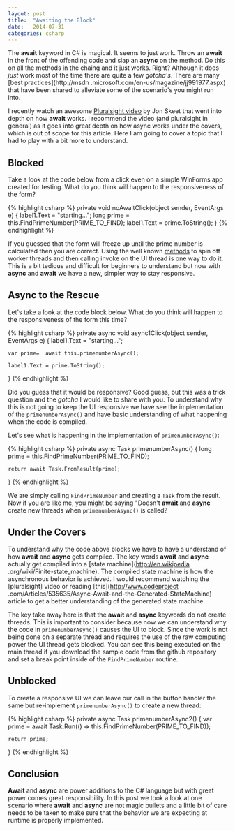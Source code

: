 ```yaml
---
layout: post
title:  "Awaiting the Block"
date:   2014-07-31
categories: csharp
---
```


The **await** keyword in C# is magical.  It seems to just work.  Throw an **await** in the front of the offending code
 and slap an **async** on the method.  Do this on all the methods in the chaing and it just works. Right?  Although it 
 does *just* work most of the time there are quite a few *gotcha's*.  There are many [best practices](http://msdn
 .microsoft.com/en-us/magazine/jj991977.aspx) that have been shared to alleviate some of the  scenario's you might run 
 into.
 
 I recently watch an awesome [Pluralsight video](http://pluralsight.com/training/courses/TableOfContents?courseName=skeet-async&highlight=jon-skeet_skeet-async-m1-intro*3!jon-skeet_skeet-async-m2-await*0,2!jon-skeet_skeet-async-m5-testing*0!jon-skeet_skeet-async-m3-blocking#skeet-async-m1-intro) by Jon Skeet that went into depth on how **await** works.  I  recommend  the  video (and pluralsight in general) as it goes into great depth on how async works under the 
 covers, which is out of scope for this article.   Here I am going to cover a topic that I had to play with a bit more to understand.
 
## Blocked
 Take a look at the code below from a click even on a simple WinForms app created for testing.  What do you think will 
 happen to the responsiveness of the form?
 
 {% highlight csharp %}
 private void noAwaitClick(object sender, EventArgs e)
 {
     label1.Text = "starting...";
     long prime = this.FindPrimeNumber(PRIME_TO_FIND);
     label1.Text = prime.ToString();
 }
 {% endhighlight %}

If you guessed that the form will freeze up until the prime number is calculated then you are correct.  Using the 
well known [methods](http://stackoverflow.com/questions/709187/accessing-ui-in-a-thread) to spin off worker threads 
and then calling invoke on the UI thread is one way to do it.  This is a bit tedious and difficult for beginners to 
understand but now with **async** and **await** we have a new, simpler way to stay responsive.

## Async to the Rescue
Let's take a look at the code block below.  What do you think will happen to the responsiveness of the form this time?

{% highlight csharp %}
private async void async1Click(object sender, EventArgs e)
{
    label1.Text = "starting...";

    var prime=  await this.primenumberAsync();

    label1.Text = prime.ToString();
}
{% endhighlight %}

Did you guess that it would be responsive?  Good guess, but this was a trick question and the *gotcha* I would like 
to share with you.  To understand why this is not going to keep the UI responsive we have see the implementation of 
the ```primenumberAsync()``` and have basic understanding of what happening when 
the code is compiled.  

Let's see what is happening in the implementation of ```primenumberAsync()```:

{% highlight csharp %}
private async Task<long> primenumberAsync()
{
    long prime = this.FindPrimeNumber(PRIME_TO_FIND);

    return await Task.FromResult(prime);
}
{% endhighlight %}

We are simply calling ```FindPrimeNumber```  and creating a ```Task``` from the result.  Now if you are like me, 
you might be saying "Doesn't **await** and **async** create new threads when ```primenumberAsync()``` is called?  

## Under the Covers
To understand why the code above blocks we have to have a understand of how **await** and **async** gets compiled.
The key words **await** and **async** actually get compiled into a [state machine](http://en.wikipedia
.org/wiki/Finite-state_machine).  The compiled state machine is how the asynchronous behavior is achieved.  I would 
recommend watching the [pluralsight] video or reading [this](http://www.codeproject
.com/Articles/535635/Async-Await-and-the-Generated-StateMachine)
article to get a better understanding of the generated state machine. 

The key take away here is that the **await** and **async** keywords do not create threads.  This is important to 
consider because now we can understand why the code in ```primenumberAsync()``` causes the UI to block.  Since the 
work is not being done on a separate thread and requires the use of the raw computing power the UI thread gets 
blocked.  You can see this being executed on the main thread if you download the sample code from the github repository 
and set a break point  inside of the ```FindPrimeNumber``` routine.  

## Unblocked
To create a responsive UI we can leave our call in the button handler the same but re-implement ```primenumberAsync()```
to create a new thread:

{% highlight csharp %}
private async Task<long> primenumberAsync2()
{
    var prime = await Task.Run(() => this.FindPrimeNumber(PRIME_TO_FIND));

    return prime;
}
{% endhighlight %}

## Conclusion
**Await** and **async** are power additions to the C# language but with great power comes great responsibility.  In 
this post we took a look at one scenario where **await** and **async** are not magic bullets and a little bit of care
 needs to be taken to make sure that the behavior we are expecting at runtime is properly implemented.
 
 
 